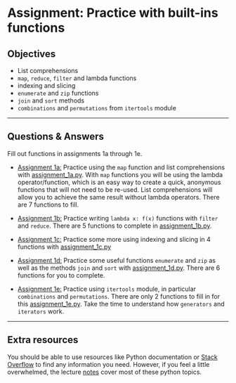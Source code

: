 # Assignment: Practice with built-ins functions

## Objectives

- List comprehensions
- `map`, `reduce`, `filter` and lambda functions
- indexing and slicing
- `enumerate` and `zip` functions
- `join` and `sort` methods
- `combinations` and `permutations` from `itertools` module

_______________________________________

## Questions & Answers

Fill out functions in assignments 1a through 1e.

- [Assignment 1a:](../src/assignment_1a.py) Practice using the `map` function and list comprehensions with [assignment_1a.py](../src/assignment_1a.py). With `map` functions you will be using the lambda operator/function, which is an easy way to create a quick, anonymous functions that will not need to be re-used. List comprehensions will allow you to achieve the same result without lambda operators. There are 7 functions to fill.

- [Assignment 1b:](../src/assignment_1b.py) Practice writing `lambda x: f(x)` functions with `filter` and `reduce`. There are 5 functions to complete in [assignment_1b.py](../src/assignment_1b.py).

- [Assignment 1c:](../src/assignment_1c.py) Practice some more using indexing and slicing in 4 functions with [assignment_1c.py](../src/assignment_1c.py)

- [Assignment 1d:](../src/assignment_1d.py) Practice some useful functions `enumerate` and `zip` as well as the methods `join` and `sort` with [assignment_1d.py](../src/assignment_1d.py). There are 6 functions for you to complete.

- [Assignment 1e:](../src/assignment_1e.py) Practice using `itertools` module, in particular `combinations` and `permutations`. There are only 2 functions to fill in for this [assignment_1e.py](../src/assignment_1e.py). Take the time to understand how `generators` and `iterators` work.


_______________________________________
## Extra resources

You should be able to use resources like Python documentation or [Stack Overflow](http://www.http://stackoverflow.com/questions/tagged/python) to find any information you need. However, if you feel a little overwhelmed, the lecture [notes](resources/python.md) cover most of these python topics.
